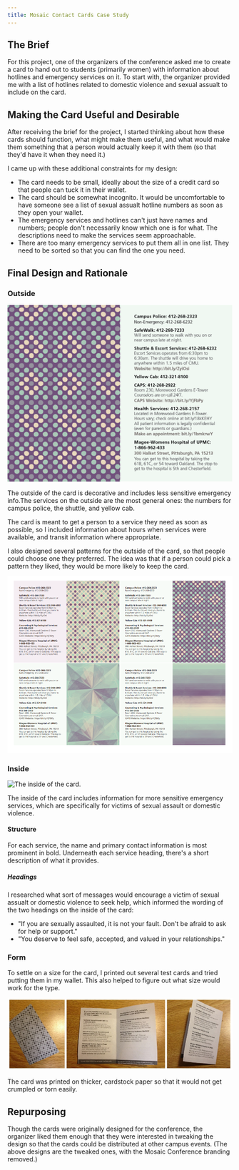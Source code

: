 ```yaml
---
title: Mosaic Contact Cards Case Study
---
```


## The Brief

For this project, one of the organizers of the conference asked me to create a card to hand out to students (primarily women) with information about hotlines and emergency services on it. To start with, the organizer provided me with a list of hotlines related to domestic violence and sexual assualt to include on the card.

## Making the Card Useful and Desirable

After receiving the brief for the project, I started thinking about how these cards should function, what might make them useful, and what would make them something that a person would actually keep it with them (so that they'd have it when they need it.)

I came up with these additional constraints for my design:

- The card needs to be small, ideally about the size of a credit card so that people can tuck it in their wallet.
- The card should be somewhat incognito. It would be uncomfortable to have someone see a list of sexual assualt hotline numbers as soon as they open your wallet.
- The emergency services and hotlines can't just have names and numbers; people don't necessarily know which one is for what. The descriptions need to make the services seem approachable.
- There are too many emergency services to put them all in one list. They need to be sorted so that you can find the one you need.

## Final Design and Rationale

### Outside

![The outside of the card. (This folds in half with the patterned side as the front.)](/assets/images/mosaic-cards/outside-hires.png)

The outside of the card is decorative and includes less sensitive emergency info.The services on the outside are the most general ones: the numbers for campus police, the shuttle, and yellow cab.

The card is meant to get a person to a service they need as soon as possible, so I included information about hours when services were available, and transit information where appropriate.

I also designed several patterns for the outside of the card, so that people could choose one they preferred. The idea was that if a person could pick a pattern they liked, they would be more likely to keep the card.

![Print sheet with alternate patterns for front of card.](/assets/images/mosaic-cards/print-sheet.png)

### Inside

![The inside of the card.](/assets/images/mosaic-cards/inside-hires.png)

The inside of the card includes information for more sensitive emergency services, which are specifically for victims of sexual assault or domestic violence.

#### Structure

For each service, the name and primary contact information is most prominent in bold. Underneath each service heading, there's a short description of what it provides.

##### Headings

I researched what sort of messages would encourage a victim of sexual assualt or domestic violence to seek help, which informed the wording of the two headings on the inside of the card:

 - "If you are sexually assaulted, it is not your fault. Don't be afraid to ask for help or support."
 - "You deserve to feel safe, accepted, and valued in your relationships."

### Form

To settle on a size for the card, I printed out several test cards and tried putting them in my wallet. This also helped to figure out what size would work for the type.

![Test print.](/assets/images/mosaic-cards/testprint.jpg)

The card was printed on thicker, cardstock paper so that it would not get crumpled or torn easily.

## Repurposing

Though the cards were originally designed for the conference, the organizer liked them enough that they were interested in tweaking the design so that the cards could be distributed at other campus events. (The above designs are the tweaked ones, with the Mosaic Conference branding removed.)
